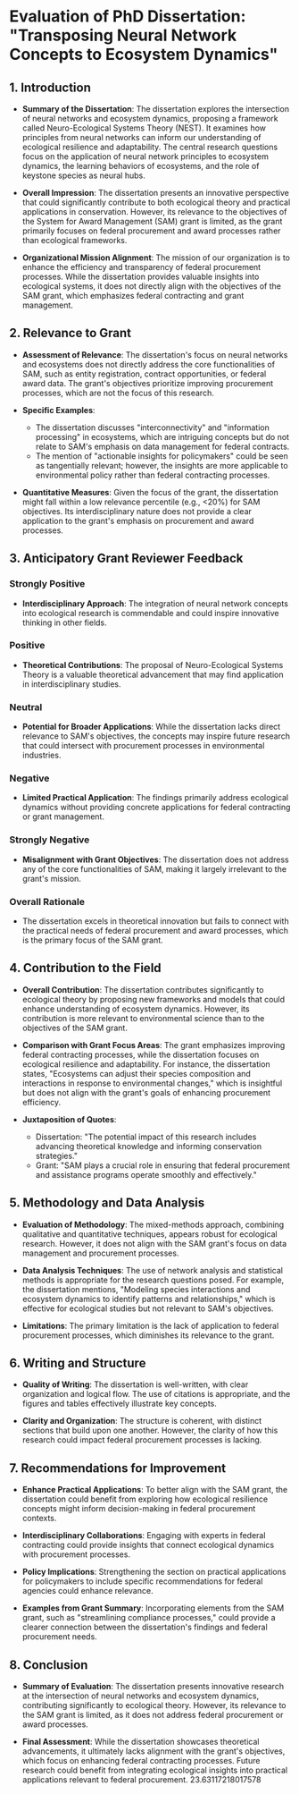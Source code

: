 # Evaluation of PhD Dissertation: "Transposing Neural Network Concepts to Ecosystem Dynamics"

## 1. Introduction
- **Summary of the Dissertation**: The dissertation explores the intersection of neural networks and ecosystem dynamics, proposing a framework called Neuro-Ecological Systems Theory (NEST). It examines how principles from neural networks can inform our understanding of ecological resilience and adaptability. The central research questions focus on the application of neural network principles to ecosystem dynamics, the learning behaviors of ecosystems, and the role of keystone species as neural hubs.
  
- **Overall Impression**: The dissertation presents an innovative perspective that could significantly contribute to both ecological theory and practical applications in conservation. However, its relevance to the objectives of the System for Award Management (SAM) grant is limited, as the grant primarily focuses on federal procurement and award processes rather than ecological frameworks.

- **Organizational Mission Alignment**: The mission of our organization is to enhance the efficiency and transparency of federal procurement processes. While the dissertation provides valuable insights into ecological systems, it does not directly align with the objectives of the SAM grant, which emphasizes federal contracting and grant management.

## 2. Relevance to Grant
- **Assessment of Relevance**: The dissertation's focus on neural networks and ecosystems does not directly address the core functionalities of SAM, such as entity registration, contract opportunities, or federal award data. The grant's objectives prioritize improving procurement processes, which are not the focus of this research.

- **Specific Examples**:
  - The dissertation discusses "interconnectivity" and "information processing" in ecosystems, which are intriguing concepts but do not relate to SAM's emphasis on data management for federal contracts.
  - The mention of "actionable insights for policymakers" could be seen as tangentially relevant; however, the insights are more applicable to environmental policy rather than federal contracting processes.

- **Quantitative Measures**: Given the focus of the grant, the dissertation might fall within a low relevance percentile (e.g., <20%) for SAM objectives. Its interdisciplinary nature does not provide a clear application to the grant's emphasis on procurement and award processes.

## 3. Anticipatory Grant Reviewer Feedback
### Strongly Positive
- **Interdisciplinary Approach**: The integration of neural network concepts into ecological research is commendable and could inspire innovative thinking in other fields.

### Positive
- **Theoretical Contributions**: The proposal of Neuro-Ecological Systems Theory is a valuable theoretical advancement that may find application in interdisciplinary studies.

### Neutral
- **Potential for Broader Applications**: While the dissertation lacks direct relevance to SAM's objectives, the concepts may inspire future research that could intersect with procurement processes in environmental industries.

### Negative
- **Limited Practical Application**: The findings primarily address ecological dynamics without providing concrete applications for federal contracting or grant management.

### Strongly Negative
- **Misalignment with Grant Objectives**: The dissertation does not address any of the core functionalities of SAM, making it largely irrelevant to the grant's mission.

### Overall Rationale
- The dissertation excels in theoretical innovation but fails to connect with the practical needs of federal procurement and award processes, which is the primary focus of the SAM grant.

## 4. Contribution to the Field
- **Overall Contribution**: The dissertation contributes significantly to ecological theory by proposing new frameworks and models that could enhance understanding of ecosystem dynamics. However, its contribution is more relevant to environmental science than to the objectives of the SAM grant.

- **Comparison with Grant Focus Areas**: The grant emphasizes improving federal contracting processes, while the dissertation focuses on ecological resilience and adaptability. For instance, the dissertation states, "Ecosystems can adjust their species composition and interactions in response to environmental changes," which is insightful but does not align with the grant's goals of enhancing procurement efficiency.

- **Juxtaposition of Quotes**: 
  - Dissertation: "The potential impact of this research includes advancing theoretical knowledge and informing conservation strategies."
  - Grant: "SAM plays a crucial role in ensuring that federal procurement and assistance programs operate smoothly and effectively."

## 5. Methodology and Data Analysis
- **Evaluation of Methodology**: The mixed-methods approach, combining qualitative and quantitative techniques, appears robust for ecological research. However, it does not align with the SAM grant's focus on data management and procurement processes.

- **Data Analysis Techniques**: The use of network analysis and statistical methods is appropriate for the research questions posed. For example, the dissertation mentions, "Modeling species interactions and ecosystem dynamics to identify patterns and relationships," which is effective for ecological studies but not relevant to SAM's objectives.

- **Limitations**: The primary limitation is the lack of application to federal procurement processes, which diminishes its relevance to the grant.

## 6. Writing and Structure
- **Quality of Writing**: The dissertation is well-written, with clear organization and logical flow. The use of citations is appropriate, and the figures and tables effectively illustrate key concepts.

- **Clarity and Organization**: The structure is coherent, with distinct sections that build upon one another. However, the clarity of how this research could impact federal procurement processes is lacking.

## 7. Recommendations for Improvement
- **Enhance Practical Applications**: To better align with the SAM grant, the dissertation could benefit from exploring how ecological resilience concepts might inform decision-making in federal procurement contexts.

- **Interdisciplinary Collaborations**: Engaging with experts in federal contracting could provide insights that connect ecological dynamics with procurement processes.

- **Policy Implications**: Strengthening the section on practical applications for policymakers to include specific recommendations for federal agencies could enhance relevance.

- **Examples from Grant Summary**: Incorporating elements from the SAM grant, such as "streamlining compliance processes," could provide a clearer connection between the dissertation's findings and federal procurement needs.

## 8. Conclusion
- **Summary of Evaluation**: The dissertation presents innovative research at the intersection of neural networks and ecosystem dynamics, contributing significantly to ecological theory. However, its relevance to the SAM grant is limited, as it does not address federal procurement or award processes.

- **Final Assessment**: While the dissertation showcases theoretical advancements, it ultimately lacks alignment with the grant's objectives, which focus on enhancing federal contracting processes. Future research could benefit from integrating ecological insights into practical applications relevant to federal procurement. 23.63117218017578